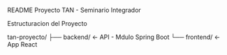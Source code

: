 README Proyecto TAN - Seminario Integrador

Estructuracion del Proyecto

tan-proyecto/
├── backend/        ← API - Mdulo Spring Boot
└── frontend/       ← App React

